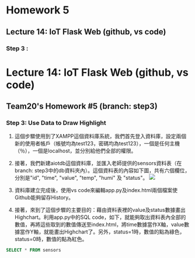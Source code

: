 # Homework 5

## Lecture 14: IoT Flask Web (github, vs code)

### Step 3 :





# Lecture 14: IoT Flask Web (github, vs code)
## Team20's Homework #5 (branch: step3)

### Step 3: Use Data to Draw Highlight

1. 這個步驟使用到了XAMPP這個資料庫系統，我們首先登入資料庫，設定兩個新的使用者帳戶（帳號均為test123，密碼均為test123），一個是任何主機（％），一個是localhost，並分別給他們全部的權限。
2. 接著，我們新建aiotdb這個資料庫，並匯入老師提供的sensors資料表（在branch: step3中的db資料夾內）。這個資料表的內容如下圖，共有六個欄位，分別是"id", "time", "value", "temp", "humi" 及 "status"。
![](https://i.imgur.com/p6JXC2U.png)

3. 資料庫建立完成後，使用vs code來編輯app.py及index.html兩個檔案使Github能夠留存History。
4. 接著，來到了這個步驟的主要目的：藉由資料表裡的value及status數據畫出Highchart。利用app.py中的SQL code，如下，就能夠取出資料表內全部的數值，再將這些取到的數值傳送至index.html，將time數據當作X軸，value數據當作Y軸，就能畫出Highchart了。另外，status=1時，數值的點為綠色，status=0時，數值的點為紅色。
```sql
SELECT * FROM sensors
```
